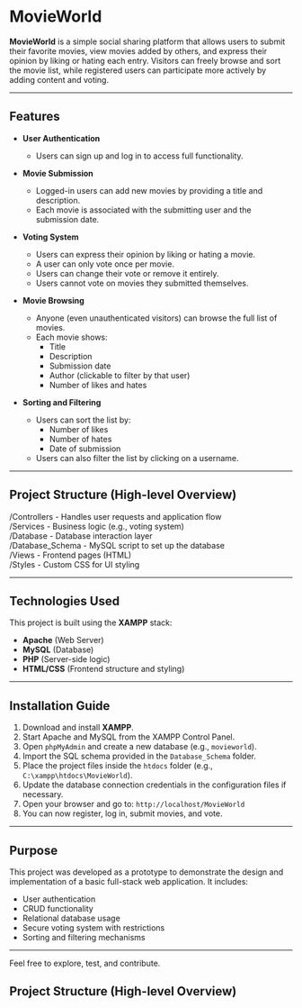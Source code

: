 # MovieWorld

**MovieWorld** is a simple social sharing platform that allows users to submit their favorite movies, view movies added by others, and express their opinion by liking or hating each entry. Visitors can freely browse and sort the movie list, while registered users can participate more actively by adding content and voting.

---

## Features

- **User Authentication**
  - Users can sign up and log in to access full functionality.
  
- **Movie Submission**
  - Logged-in users can add new movies by providing a title and description.
  - Each movie is associated with the submitting user and the submission date.

- **Voting System**
  - Users can express their opinion by liking or hating a movie.
  - A user can only vote once per movie.
  - Users can change their vote or remove it entirely.
  - Users cannot vote on movies they submitted themselves.

- **Movie Browsing**
  - Anyone (even unauthenticated visitors) can browse the full list of movies.
  - Each movie shows:
    - Title
    - Description
    - Submission date
    - Author (clickable to filter by that user)
    - Number of likes and hates

- **Sorting and Filtering**
  - Users can sort the list by:
    - Number of likes
    - Number of hates
    - Date of submission
  - Users can also filter the list by clicking on a username.

---

## Project Structure (High-level Overview)

/Controllers - Handles user requests and application flow   
/Services - Business logic (e.g., voting system)   
/Database - Database interaction layer   
/Database_Schema - MySQL script to set up the database   
/Views - Frontend pages (HTML)   
/Styles - Custom CSS for UI styling   


---

## Technologies Used

This project is built using the **XAMPP** stack:

- **Apache** (Web Server)
- **MySQL** (Database)
- **PHP** (Server-side logic)
- **HTML/CSS** (Frontend structure and styling)

---

## Installation Guide

1. Download and install **XAMPP**.
2. Start Apache and MySQL from the XAMPP Control Panel.
3. Open `phpMyAdmin` and create a new database (e.g., `movieworld`).
4. Import the SQL schema provided in the `Database_Schema` folder.
5. Place the project files inside the `htdocs` folder (e.g., `C:\xampp\htdocs\MovieWorld`).
6. Update the database connection credentials in the configuration files if necessary.
7. Open your browser and go to: `http://localhost/MovieWorld`
8. You can now register, log in, submit movies, and vote.

---

## Purpose

This project was developed as a prototype to demonstrate the design and implementation of a basic full-stack web application. It includes:

- User authentication
- CRUD functionality
- Relational database usage
- Secure voting system with restrictions
- Sorting and filtering mechanisms

---

Feel free to explore, test, and contribute.


## Project Structure (High-level Overview)

